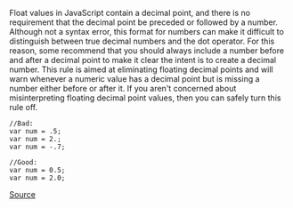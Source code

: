 Float values in JavaScript contain a decimal point, and there is no requirement that the decimal point be preceded or followed by a number. Although not a syntax error, this format for numbers can make it difficult to distinguish between true decimal numbers and the dot operator. For this reason, some recommend that you should always include a number before and after a decimal point to make it clear the intent is to create a decimal number. This rule is aimed at eliminating floating decimal points and will warn whenever a numeric value has a decimal point but is missing a number either before or after it. If you aren't concerned about misinterpreting floating decimal point values, then you can safely turn this rule off.

```
//Bad:
var num = .5;
var num = 2.;
var num = -.7;

//Good:
var num = 0.5;
var num = 2.0;

```

[Source](http://eslint.org/docs/rules/no-floating-decimal)
